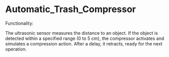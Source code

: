 # Automatic_Trash_Compressor

Functionality:

The ultrasonic sensor measures the distance to an object.
If the object is detected within a specified range (0 to 5 cm), the compressor activates and simulates a compression action.
After a delay, it retracts, ready for the next operation.
